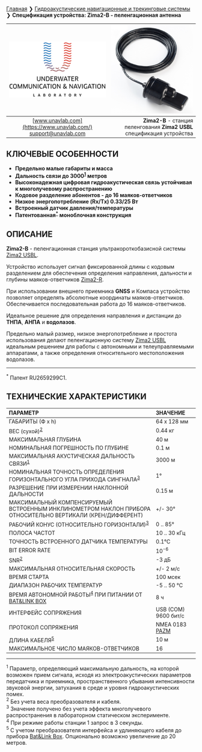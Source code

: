 [Главная](/README_RU) ❯ [Гидроакустические навигационные и трекинговые системы](/navigation_and_tracking_systems_ru) ❯ **Спецификация устройства: Zima2-B - пеленгационная антенна**

<div style="page-break-after: always;"></div>

| ![logo](/documentation/sm_logo.png) | ![logo](/documentation/def_zima_b_ant.png) |
| :---: | ---: |
| [www.unavlab.com](https://www.unavlab.com/) <br/> [support@unavlab.com](mailto:support@unavlab.com) | **Zima2-B** - станция пеленгования **Zima2 USBL** <br/> спецификация устройства |

## КЛЮЧЕВЫЕ ОСОБЕННОСТИ

* **Предельно малые габариты и масса**
* **Дальность связи до 3000<sup>[1](#footnote1)</sup> метров**
* **Высоконадежная цифровая гидроакустическая связь устойчивая к многолучевому распространению**
* **Кодовое разделение абонентов - до 16 маяков-ответчиков**
* **Низкое энергопотребление (Rx/Tx) 0.33/25 Вт**
* **Встроенный датчик давления/температуры**
* **Патентованная<sup>[*](#footnote_a2)</sup> моноблочная конструкция**

## ОПИСАНИЕ

**Zima2-B** - пеленгационная станция ультракороткобазисной системы [Zima2 USBL](Zima2_DataBrief_ru.md).

Устройство использует сигнал фиксированной длины с кодовым разделением для обеспечения определения направления, дальности и глубины 
маяков-ответчиков [Zima2-R](Zima2R_Specification_ru.md).

При использовании внешнего приемника **GNSS** и Компаса устройство позволяет определять абсолютные координаты маяков-ответчиков.
Обеспечивается последовательная работа до 16 маяков-ответчиков.
 
Идеальное решение для определения направления и дистанции до **ТНПА**, **АНПА** и **водолазов**.

Предельно малый размер, низкое энергопотребление и простота использования делают пеленгационную систему [Zima2 USBL](Zima2_DataBrief_ru.md) идеальным решением для работы с автономными и телеуправляемыми аппаратами, а также определения относительного местоположения водолазов.

_________
<a name="footnote_a2"><sup>*</sup></a> Патент RU2659299C1.  

<div style="page-break-after: always;"></div>

## ТЕХНИЧЕСКИЕ ХАРАКТЕРИСТИКИ

| ПАРАМЕТР | ЗНАЧЕНИЕ |
| :--- | :--- |
| ГАБАРИТЫ (Ф х h) | 64 x 128 мм |
| ВЕС (сухой)<sup>[2](#footnote2)</sup> | 0.44 кг |
| МАКСИМАЛЬНАЯ ГЛУБИНА | 40 м |
| НОМИНАЛЬНАЯ ПОГРЕШНОСТЬ ПО ГЛУБИНЕ | 0.1 м |
| МАКСИМАЛЬНАЯ АКУСТИЧЕСКАЯ ДАЛЬНОСТЬ СВЯЗИ<sup>[1](#footnote1)</sup> | 3000 м |
| НОМИНАЛЬНАЯ ТОЧНОСТЬ ОПРЕДЕЛЕНИЯ ГОРИЗОНТАЛЬНОГО УГЛА ПРИХОДА СИНГНАЛА<sup>[3](#footnote3)</sup> | 1° |
| РАЗРЕШЕНИЕ ПРИ ИЗМЕРЕНИИ НАКЛОННОЙ ДАЛЬНОСТИ | 0.15 м |
| МАКСИМАЛЬНЫЙ КОМПЕНСИРУЕМЫЙ ВСТРОЕННЫМ ИНКЛИНОМЕТРОМ НАКЛОН ПРИБОРА ОТНОСИТЕЛЬНО ВЕРТИКАЛИ (КРЕН/ДИФФЕРЕНТ) | +/- 30° |
| РАБОЧИЙ КОНУС (ОТНОСИТЕЛЬНО ГОРИЗОНТАЛИ)<sup>[3](#footnote3)</sup> | 0 .. 85° |
| ПОЛОСА ЧАСТОТ | 10 .. 30 кГц |
| ТОЧНОСТЬ ВСТРОЕННОГО ДАТЧИКА ТЕМПЕРАТУРЫ | 0.1°С |
| BIT ERROR RATE | 10<sup>-6</sup> |
| SNR<sup>[2](#footnote2)</sup> | -3 дБ |
| МАКСИМАЛЬНАЯ ОТНОСИТЕЛЬНАЯ СКОРОСТЬ | +/- 2 м/с |
| ВРЕМЯ СТАРТА | 100 мсек |
| ДИАПАЗОН РАБОЧИХ ТЕМПЕРАТУР | -5 .. 50 °C |
| ВРЕМЯ АВТОНОМНОЙ РАБОТЫ<sup>[4](#footnote4)</sup> ПРИ ПИТАНИИ ОТ [BAT&LINK BOX](Bat_n_link_box_Specification_ru.md) | 8 ч |
| ИНТЕРФЕЙС СОПРЯЖЕНИЯ | USB (COM) 9600 бит/с |
| ПРОТОКОЛ СОПРЯЖЕНИЯ | NMEA 0183 [PAZM](Zima2_Protocol_Specification_ru.md) |
| ДЛИНА КАБЕЛЯ<sup>[5](#footnote5)</sup> | 10 м |
| МАКСИМАЛЬНОЕ ЧИСЛО МАЯКОВ-ОТВЕТЧИКОВ | 16 |
  
________________
<a name="footnote1"><sup>1</sup></a> Параметр, определяющий максимальную дальность, на которой возможен прием сигнала, исходя из электроакустических параметров передатчика и приемника, пространственного убывания интенсивности звуковой энергии, затухания в среде и уровня гидроакустических помех.  
<a name="footnote2"><sup>2</sup></a> Без учета веса преобразователя и кабеля.  
<a name="footnote3"><sup>3</sup></a> Значение получено без учета эффекта многолучевого распространения в лабораторном статическом эксперименте.  
<a name="footnote4"><sup>4</sup></a> При режиме работы станции 1 запрос в 3 секунды.  
<a name="footnote5"><sup>5</sup></a> С учетом преобразователя интерфейса и удлиняющего кабеля до прибора [Bat&Link Box](Bat_n_link_box_Specification_ru.md). Опционально возможно увеличение до 20 метров.  

<div style="page-break-after: always;"></div>


